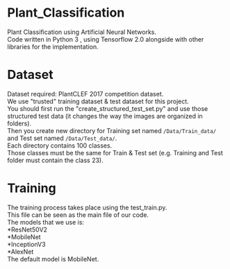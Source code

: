 # Plant_Classification
Plant Classification using Artificial Neural Networks.  
Code written in Python 3 , using Tensorflow 2.0 alongside with other libraries for the implementation.

# Dataset 
Dataset required: PlantCLEF 2017 competition dataset.  
We use "trusted" training dataset & test dataset for this project.  
You should first run the "create_structured_test_set.py" and use those structured test data (it changes the way the images are organized in folders).  
Then you create new directory for Training set named `/Data/Train_data/` and Test set named `/Data/Test_data/`.  
Each directory contains 100 classes.  
Those classes must be the same for Train & Test set (e.g. Training and Test folder must contain the class 23). 

# Training 
The training process takes place using the test_train.py.  
This file can be seen as the main file of our code.  
The models that we use is:  
*ResNet50V2  
*MobileNet  
*InceptionV3  
*AlexNet  
The default model is MobileNet.
